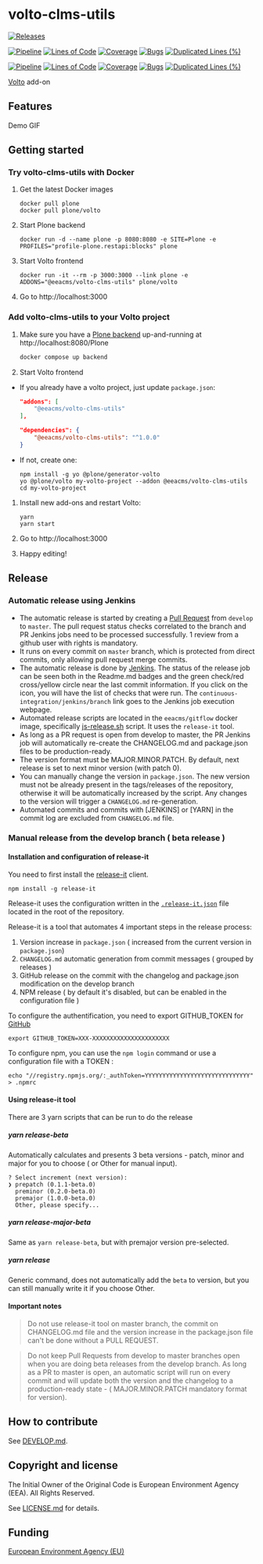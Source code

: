 # volto-clms-utils

[![Releases](https://img.shields.io/github/v/release/eea/volto-clms-utils)](https://github.com/eea/volto-clms-utils/releases)

[![Pipeline](https://ci.eionet.europa.eu/buildStatus/icon?job=volto-addons%2Fvolto-clms-utils%2Fmaster&subject=master)](https://ci.eionet.europa.eu/view/Github/job/volto-addons/job/volto-clms-utils/job/master/display/redirect)
[![Lines of Code](https://sonarqube.eea.europa.eu/api/project_badges/measure?project=volto-clms-utils-master&metric=ncloc)](https://sonarqube.eea.europa.eu/dashboard?id=volto-clms-utils-master)
[![Coverage](https://sonarqube.eea.europa.eu/api/project_badges/measure?project=volto-clms-utils-master&metric=coverage)](https://sonarqube.eea.europa.eu/dashboard?id=volto-clms-utils-master)
[![Bugs](https://sonarqube.eea.europa.eu/api/project_badges/measure?project=volto-clms-utils-master&metric=bugs)](https://sonarqube.eea.europa.eu/dashboard?id=volto-clms-utils-master)
[![Duplicated Lines (%)](https://sonarqube.eea.europa.eu/api/project_badges/measure?project=volto-clms-utils-master&metric=duplicated_lines_density)](https://sonarqube.eea.europa.eu/dashboard?id=volto-clms-utils-master)

[![Pipeline](https://ci.eionet.europa.eu/buildStatus/icon?job=volto-addons%2Fvolto-clms-utils%2Fdevelop&subject=develop)](https://ci.eionet.europa.eu/view/Github/job/volto-addons/job/volto-clms-utils/job/develop/display/redirect)
[![Lines of Code](https://sonarqube.eea.europa.eu/api/project_badges/measure?project=volto-clms-utils-develop&metric=ncloc)](https://sonarqube.eea.europa.eu/dashboard?id=volto-clms-utils-develop)
[![Coverage](https://sonarqube.eea.europa.eu/api/project_badges/measure?project=volto-clms-utils-develop&metric=coverage)](https://sonarqube.eea.europa.eu/dashboard?id=volto-clms-utils-develop)
[![Bugs](https://sonarqube.eea.europa.eu/api/project_badges/measure?project=volto-clms-utils-develop&metric=bugs)](https://sonarqube.eea.europa.eu/dashboard?id=volto-clms-utils-develop)
[![Duplicated Lines (%)](https://sonarqube.eea.europa.eu/api/project_badges/measure?project=volto-clms-utils-develop&metric=duplicated_lines_density)](https://sonarqube.eea.europa.eu/dashboard?id=volto-clms-utils-develop)

[Volto](https://github.com/plone/volto) add-on

## Features

Demo GIF

## Getting started

### Try volto-clms-utils with Docker

1. Get the latest Docker images

   ```
   docker pull plone
   docker pull plone/volto
   ```

1. Start Plone backend
   ```
   docker run -d --name plone -p 8080:8080 -e SITE=Plone -e PROFILES="profile-plone.restapi:blocks" plone
   ```

1. Start Volto frontend

   ```
   docker run -it --rm -p 3000:3000 --link plone -e ADDONS="@eeacms/volto-clms-utils" plone/volto
   ```

1. Go to http://localhost:3000

### Add volto-clms-utils to your Volto project

1. Make sure you have a [Plone backend](https://plone.org/download) up-and-running at http://localhost:8080/Plone

   ```Bash
   docker compose up backend
   ```

1. Start Volto frontend

* If you already have a volto project, just update `package.json`:

   ```JSON
   "addons": [
       "@eeacms/volto-clms-utils"
   ],

   "dependencies": {
       "@eeacms/volto-clms-utils": "^1.0.0"
   }
   ```

* If not, create one:

   ```
   npm install -g yo @plone/generator-volto
   yo @plone/volto my-volto-project --addon @eeacms/volto-clms-utils
   cd my-volto-project
   ```

1. Install new add-ons and restart Volto:

   ```
   yarn
   yarn start
   ```

1. Go to http://localhost:3000

1. Happy editing!

## Release

### Automatic release using Jenkins

*  The automatic release is started by creating a [Pull Request](../../compare/master...develop) from `develop` to `master`. The pull request status checks correlated to the branch and PR Jenkins jobs need to be processed successfully. 1 review from a github user with rights is mandatory.
* It runs on every commit on `master` branch, which is protected from direct commits, only allowing pull request merge commits.
* The automatic release is done by [Jenkins](https://ci.eionet.europa.eu). The status of the release job can be seen both in the Readme.md badges and the green check/red cross/yellow circle near the last commit information. If you click on the icon, you will have the list of checks that were run. The `continuous-integration/jenkins/branch` link goes to the Jenkins job execution webpage.
* Automated release scripts are located in the `eeacms/gitflow` docker image, specifically [js-release.sh](https://github.com/eea/eea.docker.gitflow/blob/master/src/js-release.sh) script. It  uses the `release-it` tool.
* As long as a PR request is open from develop to master, the PR Jenkins job will automatically re-create the CHANGELOG.md and package.json files to be production-ready.
* The version format must be MAJOR.MINOR.PATCH. By default, next release is set to next minor version (with patch 0).
* You can manually change the version in `package.json`.  The new version must not be already present in the tags/releases of the repository, otherwise it will be automatically increased by the script. Any changes to the version will trigger a `CHANGELOG.md` re-generation.
* Automated commits and commits with [JENKINS] or [YARN] in the commit log are excluded from `CHANGELOG.md` file.

### Manual release from the develop branch ( beta release )

#### Installation and configuration of release-it

You need to first install the [release-it](https://github.com/release-it/release-it)  client.

   ```
   npm install -g release-it
   ```

Release-it uses the configuration written in the [`.release-it.json`](./.release-it.json) file located in the root of the repository.

Release-it is a tool that automates 4 important steps in the release process:

1. Version increase in `package.json` ( increased from the current version in `package.json`)
2. `CHANGELOG.md` automatic generation from commit messages ( grouped by releases )
3. GitHub release on the commit with the changelog and package.json modification on the develop branch
4. NPM release ( by default it's disabled, but can be enabled in the configuration file )

To configure the authentification, you need to export GITHUB_TOKEN for [GitHub](https://github.com/settings/tokens)

   ```
   export GITHUB_TOKEN=XXX-XXXXXXXXXXXXXXXXXXXXXX
   ```

 To configure npm, you can use the `npm login` command or use a configuration file with a TOKEN :

   ```
   echo "//registry.npmjs.org/:_authToken=YYYYYYYYYYYYYYYYYYYYYYYYYYYYYY" > .npmrc
   ```

#### Using release-it tool

There are 3 yarn scripts that can be run to do the release

##### yarn release-beta

Automatically calculates and presents 3 beta versions - patch, minor and major for you to choose ( or Other for manual input).

```
? Select increment (next version):
❯ prepatch (0.1.1-beta.0)
  preminor (0.2.0-beta.0)
  premajor (1.0.0-beta.0)
  Other, please specify...
```

##### yarn release-major-beta

Same as `yarn release-beta`, but with premajor version pre-selected.

##### yarn release

Generic command, does not automatically add the `beta` to version, but you can still manually write it if you choose Other.

#### Important notes

> Do not use release-it tool on master branch, the commit on CHANGELOG.md file and the version increase in the package.json file can't be done without a PULL REQUEST.

> Do not keep Pull Requests from develop to master branches open when you are doing beta releases from the develop branch. As long as a PR to master is open, an automatic script will run on every commit and will update both the version and the changelog to a production-ready state - ( MAJOR.MINOR.PATCH mandatory format for version).


## How to contribute

See [DEVELOP.md](https://github.com/eea/volto-clms-utils/blob/master/DEVELOP.md).

## Copyright and license

The Initial Owner of the Original Code is European Environment Agency (EEA).
All Rights Reserved.

See [LICENSE.md](https://github.com/eea/volto-clms-utils/blob/master/LICENSE.md) for details.

## Funding

[European Environment Agency (EU)](http://eea.europa.eu)
